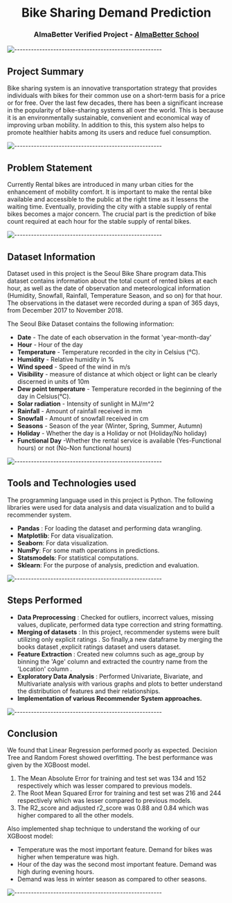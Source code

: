 
<h1 align="center">  Bike Sharing Demand Prediction
 </h1>

<h3 align="center"> AlmaBetter Verified Project - <a href="https://www.almabetter.com/"> AlmaBetter School </a> </h5>


![-----------------------------------------------------](https://raw.githubusercontent.com/andreasbm/readme/master/assets/lines/rainbow.png)
## Project Summary
Bike sharing system is an innovative transportation strategy that provides individuals with bikes for their common use on a short-term basis for a price or for free. Over the last few decades, there has been a significant increase in the popularity of bike-sharing systems all over the world. This is because it is an environmentally sustainable, convenient and economical way of improving urban mobility. In addition to this, this system also helps to promote healthier habits among its users and reduce fuel consumption.

![-----------------------------------------------------](https://raw.githubusercontent.com/andreasbm/readme/master/assets/lines/rainbow.png)
## Problem Statement
Currently Rental bikes are introduced in many urban cities for the enhancement of mobility comfort. It is important to make the rental bike available and accessible to the public at the right time as it lessens the waiting time. Eventually, providing the city with a stable supply of rental bikes becomes a major concern. The crucial part is the prediction of bike count required at each hour for the stable supply of rental bikes.

![-----------------------------------------------------](https://raw.githubusercontent.com/andreasbm/readme/master/assets/lines/rainbow.png)
## Dataset Information
Dataset used in this project is the Seoul Bike Share program data.This dataset contains information about the total count of rented bikes at each hour, as well as the date of observation and meteorological information (Humidity, Snowfall, Rainfall, Temperature Season, and so on) for that hour. The observations in the dataset were recorded during a span of 365 days, from December 2017 to November 2018.

The Seoul Bike Dataset contains the following information:

* **Date** - The date of each observation in the format 'year-month-day'
* **Hour** - Hour of the day
* **Temperature** - Temperature recorded in the city in Celsius (°C).
* **Humidity** - Relative humidity in %
* **Wind speed** - Speed of the wind in m/s
* **Visibility** - measure of distance at which object or light can be clearly discerned in units of 10m
* **Dew point temperature** - Temperature recorded in the beginning of the day in Celsius(°C).
* **Solar radiation** - Intensity of sunlight in MJ/m^2
* **Rainfall** - Amount of rainfall received in mm
* **Snowfall** - Amount of snowfall received in cm
* **Seasons** - Season of the year (Winter, Spring, Summer, Autumn)
* **Holiday** - Whether the day is a Holiday or not (Holiday/No holiday)
* **Functional Day** -Whether the rental service is available (Yes-Functional hours) or not (No-Non functional hours)

![-----------------------------------------------------](https://raw.githubusercontent.com/andreasbm/readme/master/assets/lines/rainbow.png)
## Tools and Technologies used
The programming language used in this project is Python. The following libraries were used for data analysis and data visualization and to build a recommender system.

* **Pandas** : For loading the dataset and performing data wrangling.
* **Matplotlib**: For data visualization.
* **Seaborn**: For data visualization.
* **NumPy**: For some math operations in predictions.
* **Statsmodels**: For statistical computations.
* **Sklearn**: For the purpose of analysis, prediction and evaluation.

![-----------------------------------------------------](https://raw.githubusercontent.com/andreasbm/readme/master/assets/lines/rainbow.png)
## Steps Performed
* **Data Preprocessing** : Checked for outliers, incorrect values, missing values, duplicate, performed data type correction and string formatting.
* **Merging of datasets** : In this project, recommender systems were built utilizing only explicit ratings . So finally,a new dataframe by merging the books dataset ,explicit ratings dataset and users dataset.
* **Feature Extraction** : Created new columns such as age_group by binning the 'Age' column and extracted the country name from the 'Location' column .
* **Exploratory Data Analysis** : Performed Univariate, Bivariate, and Multivariate analysis with various graphs and plots to better understand the distribution of features and their relationships.
* **Implementation of various Recommender System approaches.**

![-----------------------------------------------------](https://raw.githubusercontent.com/andreasbm/readme/master/assets/lines/rainbow.png)
## Conclusion
We found that Linear Regression performed poorly as expected. Decision Tree and Random Forest showed overfitting. The best performance was given by the XGBoost model.

1. The Mean Absolute Error for training and test set was 134 and 152 respectively which was lesser compared to previous models.
2. The Root Mean Squared Error for training and test set was 216 and 244 respectively which was lesser compared to previous models.
3. The R2_score and adjusted r2_score was 0.88 and 0.84 which was higher compared to all the other models. 
 
 
Also implemented shap technique to understand the working of our XGBoost model:
* Temperature was the most important feature. Demand for bikes was higher when temperature was high.
* Hour of the day was the second most important feature. Demand was high during evening hours.
* Demand was less in winter season as compared to other seasons.

![-----------------------------------------------------](https://raw.githubusercontent.com/andreasbm/readme/master/assets/lines/rainbow.png)